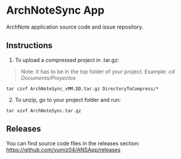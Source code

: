 # ArchNoteSync App
ArchNote application source code and issue repository.
## Instructions
1. To upload a compressed project in .tar.gz:
> Note: It has to be in the top folder of your project. Example: *cd Documents/Proyectos*
```
tar czvf ArchNoteSync_vMM.DD.tar.gz DirectoryToCompress/*
```
2. To unzip, go to your project folder and run:
```
tar xzvf ArchNoteSync.tar.gz
```
## Releases
You can find source code files in the releases section: https://github.com/yumiz04/ANSApp/releases
